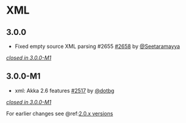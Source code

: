 # XML

## 3.0.0

- Fixed empty source XML parsing #2655 [#2658](https://github.com/akka/alpakka/issues/2658) by [@Seetaramayya](https://github.com/Seetaramayya)

[*closed in 3.0.0-M1*](https://github.com/akka/alpakka/issues?q=is%3Aclosed+milestone%3A3.0.0+label%3Ap%3Axml)

## 3.0.0-M1

- xml: Akka 2.6 features [#2517](https://github.com/akka/alpakka/issues/2517) by [@dotbg](https://github.com/dotbg)

[*closed in 3.0.0-M1*](https://github.com/akka/alpakka/issues?q=is%3Aclosed+milestone%3A3.0.0-M1+label%3Ap%3Axml)

For earlier changes see @ref:[2.0.x versions](../2.0.x/xml.md)
